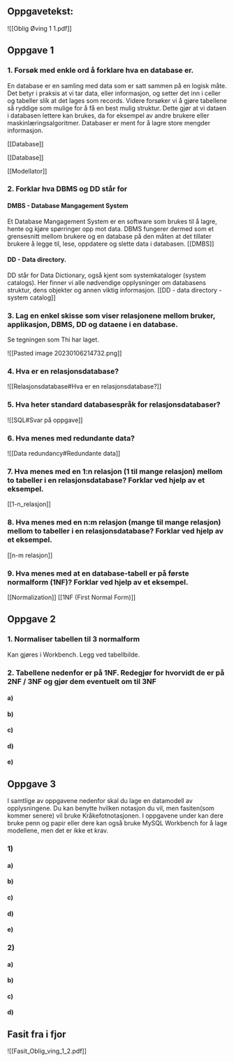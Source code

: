 
## Oppgavetekst:

![[Oblig Øving 1 1.pdf]]


## Oppgave 1

### 1. Forsøk med enkle ord å forklare hva en database er.
En database er en samling med data som er satt sammen på en logisk måte. Det betyr i praksis at vi tar data, eller informasjon, og setter det inn i celler og tabeller slik at det lages som records. Videre forsøker vi å gjøre tabellene så ryddige som mulige for å få en best mulig struktur. Dette gjør at vi dataen i databasen lettere kan brukes, da for eksempel av andre brukere eller maskinlæringsalgoritmer. Databaser er ment for å lagre store mengder informasjon. 

[[Database]]

[[Database]]

[[Modellator]]

### 2. Forklar hva DBMS og DD står for

#### DMBS - Database Mangagement System 
Et Database Mangagement System er en software som brukes til å lagre, hente og kjøre spørringer opp mot data. DBMS fungerer dermed som et grensesnitt mellom brukere og en database på den måten at det tillater brukere å legge til, lese, oppdatere og slette data i databasen. 
[[DMBS]]

#### DD - Data directory. 
DD står for Data Dictionary, også kjent som systemkataloger (system catalogs). Her finner vi alle nødvendige opplysninger om databasens struktur, dens objekter og annen viktig informasjon.
[[DD - data directory - system catalog]]


### 3. Lag en enkel skisse som viser relasjonene mellom bruker, applikasjon, DBMS, DD og dataene i en database.

Se tegningen som Thi har laget. 

![[Pasted image 20230106214732.png]]

### 4. Hva er en relasjonsdatabase?

![[Relasjonsdatabase#Hva er en relasjonsdatabase?]]

### 5. Hva heter standard databasespråk for relasjonsdatabaser?
![[SQL#Svar på oppgave]]

### 6. Hva menes med redundante data?
![[Data redundancy#Redundante data]]

### 7. Hva menes med en 1:n relasjon (1 til mange relasjon) mellom to tabeller i en relasjonsdatabase? Forklar ved hjelp av et eksempel.
[[1-n_relasjon]]

### 8. Hva menes med en n:m relasjon (mange til mange relasjon) mellom to tabeller i en relasjonsdatabase? Forklar ved hjelp av et eksempel.
[[n-m relasjon]]

### 9. Hva menes med at en database-tabell er på første normalform (1NF)? Forklar ved hjelp av et eksempel.
[[Normalization]]
[[1NF (First Normal Form)]]

## Oppgave 2

### 1. Normaliser tabellen til 3 normalform
Kan gjøres i Workbench. Legg ved tabellbilde.

### 2. Tabellene nedenfor er på 1NF. Redegjør for hvorvidt de er på 2NF / 3NF og gjør dem eventuelt om til 3NF
#### a)
#### b)
#### c)
#### d)
#### e)



## Oppgave 3
I samtlige av oppgavene nedenfor skal du lage en datamodell av opplysningene. Du kan benytte hvilken notasjon du vil, men fasiten(som kommer senere) vil bruke Kråkefotnotasjonen. I oppgavene under kan dere bruke penn og papir eller dere kan også bruke MySQL Workbench for å lage modellene, men det er ikke et krav.

### 1)
#### a)
#### b)
#### c)
#### d)
#### e)

### 2)
#### a)
#### b)
#### c)
#### d)


## Fasit fra i fjor

![[Fasit_Oblig_ving_1_2.pdf]]